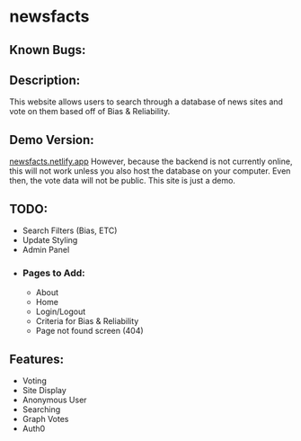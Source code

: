 # newsfacts

## Known Bugs:

## Description:
This website allows users to search through a database of news sites and vote on them based off of Bias & Reliability. 

## Demo Version:
[newsfacts.netlify.app](http://newsfacts.netlify.app)
However, because the backend is not currently online, this will not work unless you also host the database on your computer. Even then, the vote data will not be public. This site is just a demo.

## TODO:
- Search Filters (Bias, ETC)
- Update Styling
- Admin Panel
- ### Pages to Add:
	- About
	- Home
	- Login/Logout
	- Criteria for Bias & Reliability
	- Page not found screen (404)
## Features:
- Voting
- Site Display
- Anonymous User
- Searching
- Graph Votes
- Auth0

